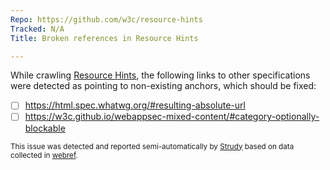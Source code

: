```yaml
---
Repo: https://github.com/w3c/resource-hints
Tracked: N/A
Title: Broken references in Resource Hints

---
```


While crawling [Resource Hints](https://w3c.github.io/resource-hints/), the following links to other specifications were detected as pointing to non-existing anchors, which should be fixed:
* [ ] https://html.spec.whatwg.org/#resulting-absolute-url
* [ ] https://w3c.github.io/webappsec-mixed-content/#category-optionally-blockable

<sub>This issue was detected and reported semi-automatically by [Strudy](https://github.com/w3c/strudy/) based on data collected in [webref](https://github.com/w3c/webref/).</sub>